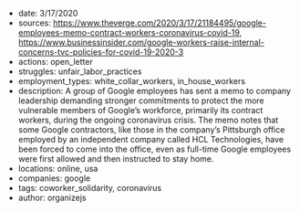 - date: 3/17/2020
- sources: https://www.theverge.com/2020/3/17/21184495/google-employees-memo-contract-workers-coronavirus-covid-19, https://www.businessinsider.com/google-workers-raise-internal-concerns-tvc-policies-for-covid-19-2020-3
- actions: open_letter
- struggles: unfair_labor_practices
- employment_types: white_collar_workers, in_house_workers
- description: A group of Google employees has sent a memo to company leadership demanding stronger commitments to protect the more vulnerable members of Google’s workforce, primarily its contract workers, during the ongoing coronavirus crisis. The memo notes that some Google contractors, like those in the company’s Pittsburgh office employed by an independent company called HCL Technologies, have been forced to come into the office, even as full-time Google employees were first allowed and then instructed to stay home.
- locations: online, usa
- companies: google
- tags: coworker_solidarity, coronavirus
- author: organizejs
